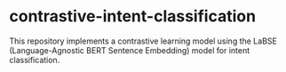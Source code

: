 # contrastive-intent-classification
This repository implements a contrastive learning model using the LaBSE (Language-Agnostic BERT Sentence Embedding) model for intent classification.
